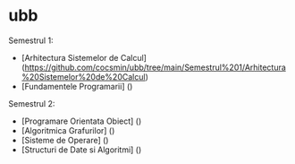 # ubb

Semestrul 1:
- [Arhitectura Sistemelor de Calcul] (https://github.com/cocsmin/ubb/tree/main/Semestrul%201/Arhitectura%20Sistemelor%20de%20Calcul)
- [Fundamentele Programarii] ()

Semestrul 2:
- [Programare Orientata Obiect] ()
- [Algoritmica Grafurilor] ()
- [Sisteme de Operare] ()
- [Structuri de Date si Algoritmi] ()
